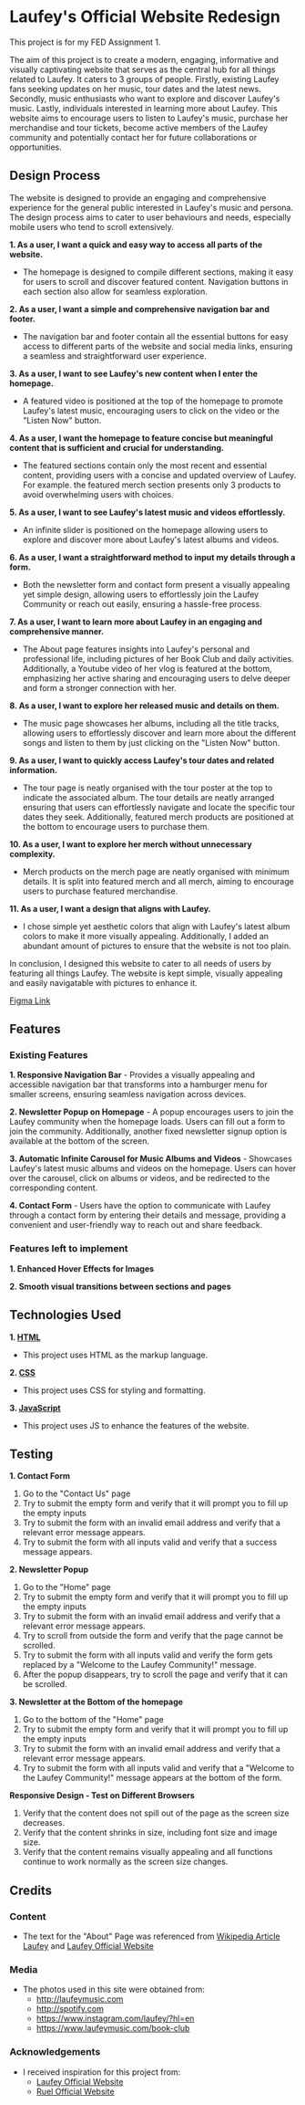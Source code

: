 # Laufey's Official Website Redesign
This project is for my FED Assignment 1.

The aim of this project is to create a modern, engaging, informative and visually captivating website that serves as the central hub for all things related to Laufey. It caters to 3 groups of people. Firstly, existing Laufey fans seeking updates on her music, tour dates and the latest news. Secondly, music enthusiasts who want to explore and discover Laufey's music. Lastly, individuals interested in learning more about Laufey. This website aims to encourage users to listen to Laufey's music, purchase her merchandise and tour tickets, become active members of the Laufey community and potentially contact her for future collaborations or opportunities.

## Design Process
The website is designed to provide an engaging and comprehensive experience for the general public interested in Laufey's music and persona. The design process aims to cater to user behaviours and needs, especially mobile users who tend to scroll extensively. 

**1. As a user, I want a quick and easy way to access all parts of the website.**
- The homepage is designed to compile different sections, making it easy for users to scroll and discover featured content. Navigation buttons in each section also allow for seamless exploration. 

**2. As a user, I want a simple and comprehensive navigation bar and footer.**
- The navigation bar and footer contain all the essential buttons for easy access to different parts of the website and social media links, ensuring a seamless and straightforward user experience.

**3. As a user, I want to see Laufey's new content when I enter the homepage.**
- A featured video is positioned at the top of the homepage to promote Laufey's latest music, encouraging users to click on the video or the "Listen Now" button.

**4. As a user, I want the homepage to feature concise but meaningful content that is sufficient and crucial for understanding.**
- The featured sections contain only the most recent and essential content, providing users with a concise and updated overview of Laufey. For example. the featured merch section presents only 3 products to avoid overwhelming users with choices. 

**5. As a user, I want to see Laufey's latest music and videos effortlessly.**
- An infinite slider is positioned on the homepage allowing users to explore and discover more about Laufey's latest albums and videos.

**6. As a user, I want a straightforward method to input my details through a form.**
- Both the newsletter form and contact form present a visually appealing yet simple design, allowing users to effortlessly join the Laufey Community or reach out easily, ensuring a hassle-free process.

**7. As a user, I want to learn more about Laufey in an engaging and comprehensive manner.**
- The About page features insights into Laufey's personal and professional life, including pictures of her Book Club and daily activities. Additionally, a Youtube video of her vlog is featured at the bottom, emphasizing her active sharing and encouraging users to delve deeper and form a stronger connection with her.

**8. As a user, I want to explore her released music and details on them.**
- The music page showcases her albums, including all the title tracks, allowing users to effortlessly discover and learn more about the different songs and listen to them by just clicking on the "Listen Now" button.

**9. As a user, I want to quickly access Laufey's tour dates and related information.**
- The tour page is neatly organised with the tour poster at the top to indicate the associated album. The tour details are neatly arranged ensuring that users can effortlessly navigate and locate the specific tour dates they seek. Additionally, featured merch products are positioned at the bottom to encourage users to purchase them.

**10. As a user, I want to explore her merch without unnecessary complexity.**
- Merch products on the merch page are neatly organised with minimum details. It is split into featured merch and all merch, aiming to encourage users to purchase featured merchandise.

**11. As a user, I want a design that aligns with Laufey.**
- I chose simple yet aesthetic colors that align with Laufey's latest album colors to make it more visually appealing. Additionally, I added an abundant amount of pictures to ensure that the website is not too plain.

In conclusion, I designed this website to cater to all needs of users by featuring all things Laufey. The website is kept simple, visually appealing and easily navigatable with pictures to enhance it. 

[Figma Link](https://www.figma.com/file/8V2N68oEHt7w3DgaGNxdf1/FED-Assignment?type=design&node-id=0%3A1&mode=design&t=cwZuHsjbfKSkIMMW-1)

## Features
### Existing Features
**1. Responsive Navigation Bar** - Provides a visually appealing and accessible navigation bar that transforms into a hamburger menu for smaller screens, ensuring seamless navigation across devices.

**2.  Newsletter Popup on Homepage** - A popup encourages users to join the Laufey community when the homepage loads. Users can fill out a form to join the community. Additionally, another fixed newsletter signup option is available at the bottom of the screen.

**3. Automatic Infinite Carousel for Music Albums and Videos** - Showcases Laufey's latest music albums and videos on the homepage. Users can hover over the carousel, click on albums or videos, and be redirected to the corresponding content.

**4. Contact Form** - Users have the option to communicate with Laufey through a contact form by entering their details and message, providing a convenient and user-friendly way to reach out and share feedback.

### Features left to implement
**1. Enhanced Hover Effects for Images** 

**2. Smooth visual transitions between sections and pages** 

## Technologies Used
**1. [HTML](https://developer.mozilla.org/en-US/docs/Web/HTML)**
   - This project uses HTML as the markup language.

**2. [CSS](https://developer.mozilla.org/en-US/docs/Web/CSS)**
   - This project uses CSS for styling and formatting.

**3. [JavaScript](https://developer.mozilla.org/en-US/docs/Web/JavaScript)**
   - This project uses JS to enhance the features of the website.

## Testing
**1. Contact Form**
1. Go to the "Contact Us" page
2. Try to submit the empty form and verify that it will prompt you to fill up the empty inputs
3. Try to submit the form with an invalid email address and verify that a relevant error message appears.
4. Try to submit the form with all inputs valid and verify that a success message appears.

**2. Newsletter Popup**
1. Go to the "Home" page
2. Try to submit the empty form and verify that it will prompt you to fill up the empty inputs
3. Try to submit the form with an invalid email address and verify that a relevant error message appears.
4. Try to scroll from outside the form and verify that the page cannot be scrolled.
5. Try to submit the form with all inputs valid and verify the form gets replaced by a "Welcome to the Laufey Community!" message.
6. After the popup disappears, try to scroll the page and verify that it can be scrolled.

**3. Newsletter at the Bottom of the homepage**
1. Go to the bottom of the "Home" page
2. Try to submit the empty form and verify that it will prompt you to fill up the empty inputs
3. Try to submit the form with an invalid email address and verify that a relevant error message appears.
4. Try to submit the form with all inputs valid and verify that a "Welcome to the Laufey Community!" message appears at the bottom of the form.

**Responsive Design - Test on Different Browsers**
1. Verify that the content does not spill out of the page as the screen size decreases.
2. Verify that the content shrinks in size, including font size and image size.
3. Verify that the content remains visually appealing and all functions continue to work normally as the screen size changes.

## Credits
### Content
- The text for the "About" Page was referenced from [Wikipedia Article Laufey](https://en.wikipedia.org/wiki/Laufey_(singer)) and [Laufey Official Website](http://laufeymusic.com)

### Media
- The photos used in this site were obtained from:
  - http://laufeymusic.com
  - http://spotify.com
  - https://www.instagram.com/laufey/?hl=en
  - https://www.laufeymusic.com/book-club
  
### Acknowledgements
- I received inspiration for this project from:
  - [Laufey Official Website](http://laufeymusic.com)
  - [Ruel Official Website](https://www.oneruel.com/)
